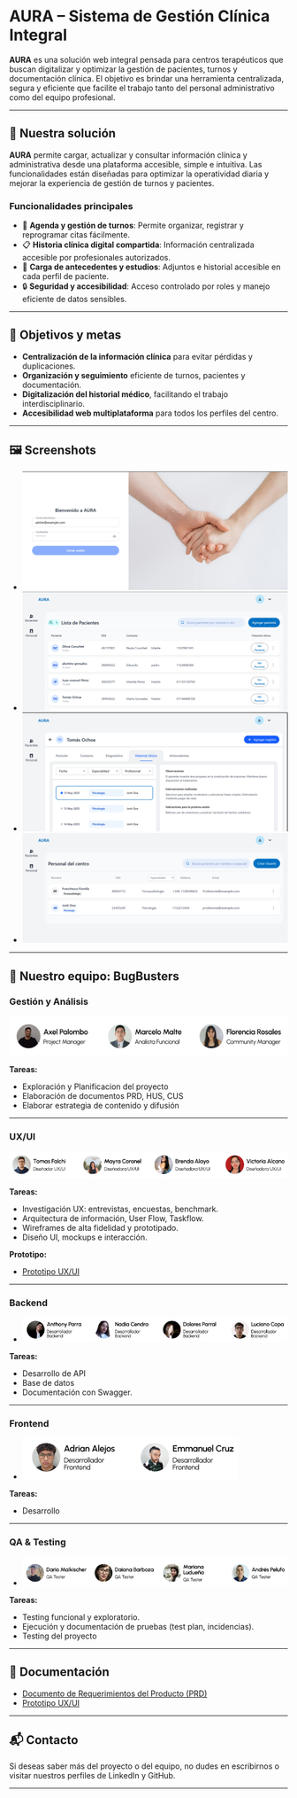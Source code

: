# AURA – Sistema de Gestión Clínica Integral

**AURA** es una solución web integral pensada para centros terapéuticos que buscan digitalizar y optimizar la gestión de pacientes, turnos y documentación clínica. El objetivo es brindar una herramienta centralizada, segura y eficiente que facilite el trabajo tanto del personal administrativo como del equipo profesional.

---

## 🚀 Nuestra solución

**AURA** permite cargar, actualizar y consultar información clínica y administrativa desde una plataforma accesible, simple e intuitiva. Las funcionalidades están diseñadas para optimizar la operatividad diaria y mejorar la experiencia de gestión de turnos y pacientes.

### Funcionalidades principales

- 📅 **Agenda y gestión de turnos**: Permite organizar, registrar y reprogramar citas fácilmente.
- 📋 **Historia clínica digital compartida**: Información centralizada accesible por profesionales autorizados.
- 🧾 **Carga de antecedentes y estudios**: Adjuntos e historial accesible en cada perfil de paciente.
- 🔒 **Seguridad y accesibilidad**: Acceso controlado por roles y manejo eficiente de datos sensibles.

---

## 🎯 Objetivos y metas

- **Centralización de la información clínica** para evitar pérdidas y duplicaciones.
- **Organización y seguimiento** eficiente de turnos, pacientes y documentación.
- **Digitalización del historial médico**, facilitando el trabajo interdisciplinario.
- **Accesibilidad web multiplataforma** para todos los perfiles del centro.

---

## 🖼️ Screenshots
- ![Login](./assets/Screenshot_35.png)
- ![Lista Pacientes](./assets/Screenshot_36.png)
- ![Historial Clínico](./assets/Screenshot_37.png)
- ![Lista de Usuarios](./assets/Screenshot_38.png)

---


## 👥 Nuestro equipo: **BugBusters**
### Gestión y Análisis
![](./assets/Screenshot_39.png)

**Tareas:**

- Exploración y Planificacion del proyecto
- Elaboración de documentos PRD, HUS, CUS
- Elaborar estrategia de contenido y difusión 
---

### UX/UI
![](./assets/Screenshot_40.png)

**Tareas:**

- Investigación UX: entrevistas, encuestas, benchmark.
- Arquitectura de información, User Flow, Taskflow.
- Wireframes de alta fidelidad y prototipado.
- Diseño UI, mockups e interacción.

 
**Prototipo:** 
- [Prototipo UX/UI](https://www.figma.com/files/team/1500183653133028701/project/377960672/AURA?fuid=1210675397930087460)
---

### Backend

- ![](./assets/Screenshot_41.png)


**Tareas:**

- Desarrollo de API 
- Base de datos 
- Documentación con Swagger.

---

### Frontend

- ![](./assets/Screenshot_42.png)

**Tareas:**

- Desarrollo

---

### QA & Testing

- ![](./assets/Screenshot_43.png)

**Tareas:**

- Testing funcional y exploratorio.
- Ejecución y documentación de pruebas (test plan, incidencias).
- Testing del proyecto

---

## 📄 Documentación

- [Documento de Requerimientos del Producto (PRD)](https://docs.google.com/document/d/1Ey0Gy7bsxTlZEBgh4PBdq9XzG588JxGGq30Uuc0pCY4/edit?usp=sharing)
- [Prototipo UX/UI](#)


---

## 📬 Contacto

Si deseas saber más del proyecto o del equipo, no dudes en escribirnos o visitar nuestros perfiles de LinkedIn y GitHub.

---


